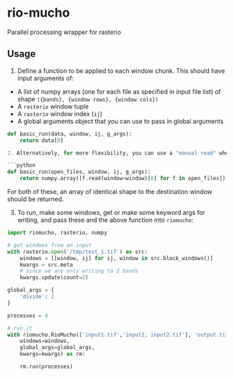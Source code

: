 # rio-mucho
Parallel processing wrapper for rasterio

## Usage

1. Define a function to be applied to each window chunk. This should have input arguments of:
 - A list of numpy arrays (one for each file as specified in input file list) of shape `({bands}, {window rows}, {window cols})`
 - A `rasterio` window tuple
 - A `rasterio` window index (`ij`)
 - A global arguments object that you can use to pass in global arguments

```python
def basic_run(data, window, ij, g_args):
    return data[0]

2. Alternatively, for more flexibility, you can use a "manual read" where you read each raster in this function. This is useful if you want to read / write different window sizes (eg for pansharpening, or buffered window reading). Here, instead of a list of arrays, the function is passed an array of rasters open for reading.

```python
def basic_run(open_files, window, ij, g_args):
    return numpy.array([f.read(window=window)[0] for f in open_files]) / g_args['divide']
```

For both of these, an array of identical shape to the destination window should be returned.

3. To run, make some windows, get or make some keyword args for writing, and pass these and the above function into `riomucho`:
```python
import riomucho, rasterio, numpy

# get windows from an input
with rasterio.open('/tmp/test_1.tif') as src:
    windows = [[window, ij] for ij, window in src.block_windows()]
    kwargs = src.meta
    # since we are only writing to 2 bands
    kwargs.update(count=2)

global_args = {
    'divide': 2
}

processes = 4

# run it
with riomucho.RioMucho(['input1.tif','input2, input2.tif'], 'output.tif', basic_run,
    windows=windows,
    global_args=global_args, 
    kwargs=kwargs) as rm:

    rm.run(processes)

```
